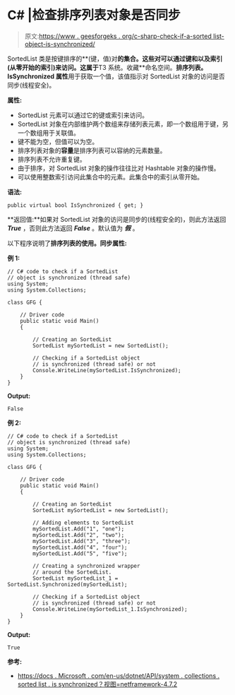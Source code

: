# C# |检查排序列表对象是否同步

> 原文:[https://www . geesforgeks . org/c-sharp-check-if-a-sorted list-object-is-synchronized/](https://www.geeksforgeeks.org/c-sharp-check-if-a-sortedlist-object-is-synchronized/)

SortedList 类是按键排序的**(键，值)对**的集合。这些对可以通过键和以及索引(从零开始的索引)来访问。这属于**T3 系统。收藏**命名空间。**排序列表。IsSynchronized 属性**用于获取一个值，该值指示对 SortedList 对象的访问是否同步(线程安全)。

**属性:**

*   SortedList 元素可以通过它的键或索引来访问。
*   SortedList 对象在内部维护两个数组来存储列表元素，即一个数组用于键，另一个数组用于关联值。
*   键不能为空，但值可以为空。
*   排序列表对象的**容量**是排序列表可以容纳的元素数量。
*   排序列表不允许重复键。
*   由于排序，对 SortedList 对象的操作往往比对 Hashtable 对象的操作慢。
*   可以使用整数索引访问此集合中的元素。此集合中的索引从零开始。

**语法:**

```
public virtual bool IsSynchronized { get; }

```

**返回值:**如果对 SortedList 对象的访问是同步的(线程安全的)，则此方法返回 ***True*** ，否则此方法返回 ***False*** 。默认值为 ***假*** 。

以下程序说明了**排序列表的使用。同步属性:**

**例 1:**

```
// C# code to check if a SortedList
// object is synchronized (thread safe)
using System;
using System.Collections;

class GFG {

    // Driver code
    public static void Main()
    {

        // Creating an SortedList
        SortedList mySortedList = new SortedList();

        // Checking if a SortedList object
        // is synchronized (thread safe) or not
        Console.WriteLine(mySortedList.IsSynchronized);
    }
}
```

**Output:**

```
False

```

**例 2:**

```
// C# code to check if a SortedList
// object is synchronized (thread safe)
using System;
using System.Collections;

class GFG {

    // Driver code
    public static void Main()
    {

        // Creating an SortedList
        SortedList mySortedList = new SortedList();

        // Adding elements to SortedList
        mySortedList.Add("1", "one");
        mySortedList.Add("2", "two");
        mySortedList.Add("3", "three");
        mySortedList.Add("4", "four");
        mySortedList.Add("5", "five");

        // Creating a synchronized wrapper
        // around the SortedList.
        SortedList mySortedList_1 = SortedList.Synchronized(mySortedList);

        // Checking if a SortedList object
        // is synchronized (thread safe) or not
        Console.WriteLine(mySortedList_1.IsSynchronized);
    }
}
```

**Output:**

```
True

```

**参考:**

*   [https://docs . Microsoft . com/en-us/dotnet/API/system . collections . sorted list . is synchronized？视图=netframework-4.7.2](https://docs.microsoft.com/en-us/dotnet/api/system.collections.sortedlist.issynchronized?view=netframework-4.7.2)